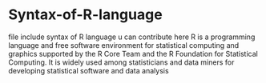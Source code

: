 # Syntax-of-R-language
file include syntax of R language 
u can contribute here 
R is a programming language and free software environment for statistical computing and graphics supported by the R Core Team and the R Foundation for Statistical Computing. It is widely used among statisticians and data miners for developing statistical software and data analysis
